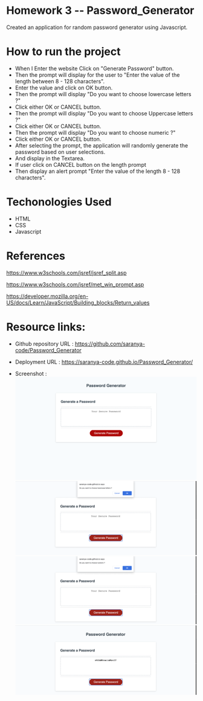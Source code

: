 # Homework 3 -- Password_Generator
Created an application for random password generator using Javascript.


# How to run the project 

*  When I Enter the website Click on "Generate Password" button.
*  Then the prompt will display for the user to "Enter the value of the length between 8 - 128 characters".
*  Enter the value and click on OK button.
*  Then the prompt will display "Do you want to choose lowercase letters ?" 
*  Click either OK or CANCEL button.
*  Then the prompt will display "Do you want to choose Uppercase letters ?" 
*  Click either OK or CANCEL button.
*  Then the prompt will display "Do you want to choose numeric ?" 
*  Click either OK or CANCEL button.
*  After selecting the prompt, the application will randomly generate the password based on user selections.
*  And display in the Textarea.
*  If user click on CANCEL button on the length prompt
*  Then display an alert prompt "Enter the value of the length 8 - 128 characters".


# Techonologies Used

 * HTML
 * CSS
 * Javascript 


# References

   https://www.w3schools.com/jsref/jsref_split.asp

   https://www.w3schools.com/jsref/met_win_prompt.asp

   https://developer.mozilla.org/en-US/docs/Learn/JavaScript/Building_blocks/Return_values


# Resource links:

* Github repository URL :  https://github.com/saranya-code/Password_Generator

* Deployment URL : https://saranya-code.github.io/Password_Generator/

* Screenshot :
    ![Webpage Screenshot](./images/password_generator_homepage.png?raw=true)
    ![Webpage Screenshot](./images/password_generator1.png?raw=true)
    ![Webpage Screenshot](./images/password_generator2.png?raw=true)
    ![Webpage Screenshot](./images/Password_generator3.png?raw=true)


